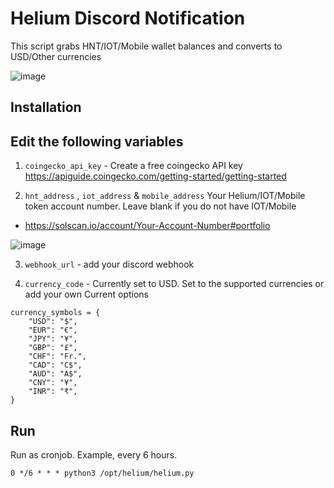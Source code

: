 # Helium Discord Notification

This script grabs HNT/IOT/Mobile wallet balances and converts to USD/Other currencies

![image](https://github.com/sicXnull/helium-hnt-discord/assets/31908995/4d89f433-d3a6-400a-8fb3-bce25ba9d0ba)



## Installation


## Edit the following variables

1. `coingecko_api_key` - Create a free coingecko API key https://apiguide.coingecko.com/getting-started/getting-started


2. `hnt_address` , `iot_address` & `mobile_address` Your Helium/IOT/Mobile token account number. Leave blank if you do not have IOT/Mobile
  * https://solscan.io/account/Your-Account-Number#portfolio

![image](https://github.com/sicXnull/helium-hnt-discord/assets/31908995/cf0236ef-fa63-4831-b325-008143f115c5)


3. `webhook_url` - add your discord webhook 

4. `currency_code` - Currently set to USD. Set to the supported currencies or add your own Current options

```
currency_symbols = {
    "USD": "$",
    "EUR": "€",
    "JPY": "¥",
    "GBP": "£",
    "CHF": "Fr.",
    "CAD": "C$",
    "AUD": "A$",
    "CNY": "¥",
    "INR": "₹",
}
```


## Run 

Run as cronjob. Example, every 6 hours. 

```
0 */6 * * * python3 /opt/helium/helium.py
```

